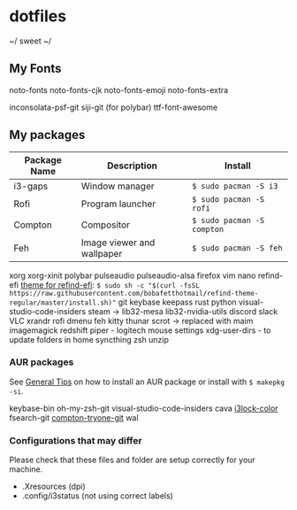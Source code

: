 # dotfiles

~/ sweet ~/

## My Fonts

noto-fonts
noto-fonts-cjk
noto-fonts-emoji
noto-fonts-extra

inconsolata-psf-git
siji-git (for polybar)
ttf-font-awesome

## My packages

| Package Name                | Description                   | Install                      |
|-----------------------------|-------------------------------|------------------------------|
| i3-gaps                     | Window manager                | `$ sudo pacman -S i3`        |
| Rofi                        | Program launcher              | `$ sudo pacman -S rofi`      |
| Compton                     | Compositor                    | `$ sudo pacman -S compton`   |
| Feh                         | Image viewer and wallpaper    | `$ sudo pacman -S feh`       |

xorg
xorg-xinit
polybar
pulseaudio
pulseaudio-alsa
firefox
vim
nano
refind-efi [theme for refind-efi](https://github.com/bobafetthotmail/refind-theme-regular): `$ sudo sh -c "$(curl -fsSL https://raw.githubusercontent.com/bobafetthotmail/refind-theme-regular/master/install.sh)"`
git
keybase
keepass
rust
python
visual-studio-code-insiders
steam -> lib32-mesa lib32-nvidia-utils
discord
slack
VLC
xrandr
rofi
dmenu
feh
kitty
thunar
scrot -> replaced with maim
imagemagick
redshift
piper - logitech mouse settings
xdg-user-dirs - to update folders in home
syncthing
zsh
unzip

### AUR packages

See [General Tips](GENERAL_TIPS.md) on how to install an AUR package or install with `$ makepkg -si`.

keybase-bin
oh-my-zsh-git
visual-studio-code-insiders
cava
[i3lock-color](https://github.com/PandorasFox/i3lock-color)
fsearch-git
[compton-tryone-git](https://github.com/tryone144/compton)
wal

### Configurations that may differ

Please check that these files and folder are setup correctly for your machine.

- .Xresources (dpi)
- .config/i3status (not using correct labels)
